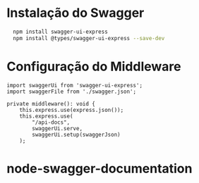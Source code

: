 # Instalação do Swagger
```bash
  npm install swagger-ui-express
  npm install @types/swagger-ui-express --save-dev
```

# Configuração do Middleware

```
import swaggerUi from 'swagger-ui-express';
import swaggerFile from './swagger.json';

private middleware(): void {
    this.express.use(express.json());
    this.express.use(
        "/api-docs",
        swaggerUi.serve,
        swaggerUi.setup(swaggerJson)
    );
```


# node-swagger-documentation
